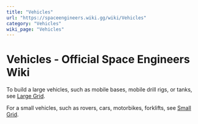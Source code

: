 ```yaml
---
title: "Vehicles"
url: "https://spaceengineers.wiki.gg/wiki/Vehicles"
category: "Vehicles"
wiki_page: "Vehicles"
---
```


# Vehicles - Official Space Engineers Wiki

To build a large vehicles, such as mobile bases, mobile drill rigs, or tanks, see [Large Grid](https://spaceengineers.wiki.gg/wiki/Large_Grid "Large Grid").

For a small vehicles, such as rovers, cars, motorbikes, forklifts, see [Small Grid](https://spaceengineers.wiki.gg/wiki/Small_Grid "Small Grid").